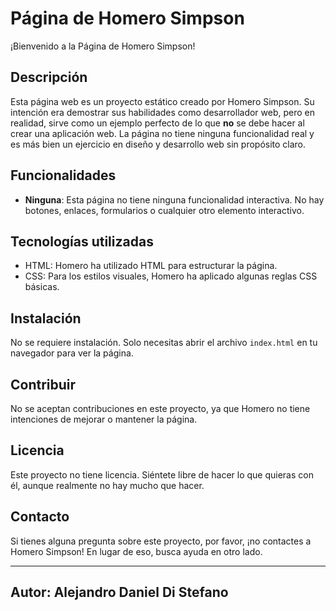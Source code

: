 # Página de Homero Simpson

¡Bienvenido a la Página de Homero Simpson!

## Descripción
Esta página web es un proyecto estático creado por Homero Simpson. Su intención era demostrar sus habilidades como desarrollador web, pero en realidad, sirve como un ejemplo perfecto de lo que **no** se debe hacer al crear una aplicación web. La página no tiene ninguna funcionalidad real y es más bien un ejercicio en diseño y desarrollo web sin propósito claro.

## Funcionalidades
- **Ninguna**: Esta página no tiene ninguna funcionalidad interactiva. No hay botones, enlaces, formularios o cualquier otro elemento interactivo.

## Tecnologías utilizadas
- HTML: Homero ha utilizado HTML para estructurar la página.
- CSS: Para los estilos visuales, Homero ha aplicado algunas reglas CSS básicas.

## Instalación
No se requiere instalación. Solo necesitas abrir el archivo `index.html` en tu navegador para ver la página.

## Contribuir
No se aceptan contribuciones en este proyecto, ya que Homero no tiene intenciones de mejorar o mantener la página.

## Licencia
Este proyecto no tiene licencia. Siéntete libre de hacer lo que quieras con él, aunque realmente no hay mucho que hacer.

## Contacto
Si tienes alguna pregunta sobre este proyecto, por favor, ¡no contactes a Homero Simpson! En lugar de eso, busca ayuda en otro lado.


----

## Autor: Alejandro Daniel Di Stefano